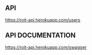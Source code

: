 ## API
https://roit-api.herokuapp.com/users

## API DOCUMENTATION
https://roit-api.herokuapp.com/swagger